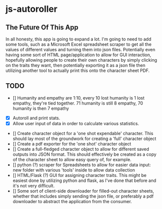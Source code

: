# js-autoroller
## The Future Of This App
In all honesty, this app is going to expand a lot. I'm going to need to add some tools, such as a Microsoft Excel spreadsheet scraper to get all the values of different values and turning them into json files. Potentially even having some sort of HTML page/application to allow for GUI interaction, hopefully allowing people to create their own characters by simply clicking on the traits they want, then potentially exporting it as a json file then utilizing another tool to actually print this onto the character sheet PDF.

## TODO
- [] Humanity and empathy are 1:10, every 10 lost humanity is 1 lost empathy, they're tied together. 71 humanity is still 8 empathy, 70 humanity is then 7 empathy
- [x] Autoroll and print stats.
- [x] Allow user input of data in order to calculate various statistics.
- [] Create character object for a 'one shot expendable' character. This should lay most of the groundwork for creating a 'full' character object
- [] Create a pdf exporter for the 'one shot' character object
- [] Create a full-fledged character object to allow for different saved outputs into JSON format. This should effectively be created as a copy of the character sheet to allow easy query of, for example.
- [] python (?) scraper for Spreadsheets to allow for easier data input: new folder with various 'tools' inside to allow data collection
- [] HTML/Flask (?) GUI for assigning character traits. This might be easiest done by utilizing python and flask, as I've done that before and it's not very difficult.
- [] Some sort of client-side downloader for filled-out character sheets, whether that includes simply sending the json file, or preferably a pdf downloader to abstract the application from the consumer.